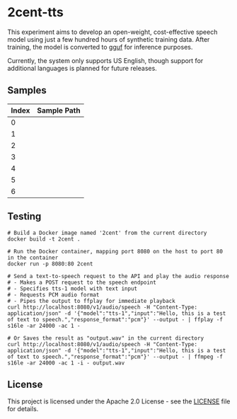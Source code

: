 # 2cent-tts

This experiment aims to develop an open-weight, cost-effective speech model using just a few hundred hours of synthetic training data. After training, the model is converted to [gguf](https://github.com/ggml-org/llama.cpp) for inference purposes.

Currently, the system only supports US English, though support for additional languages is planned for future releases.

## Samples

| Index | Sample Path                                                                         |
| ----- | ----------------------------------------------------------------------------------- |
| 0     | [](https://github.com/user-attachments/assets/aac168bd-214d-4e78-a7f0-24679ab5e084) |
| 1     | [](https://github.com/user-attachments/assets/c758c0aa-8df5-4827-a72a-d58780031dd2) |
| 2     | [](https://github.com/user-attachments/assets/c0ef39d5-bbdc-47c1-86db-0fac096841b3) |
| 3     | [](https://github.com/user-attachments/assets/de9bd205-1981-452f-8110-52b11d2b04ce) |
| 4     | [](https://github.com/user-attachments/assets/790c3622-8af5-4e7a-b581-53e050062b7e) |
| 5     | [](https://github.com/user-attachments/assets/b54a7445-08ed-4532-8517-21fb7b02c27b) |
| 6     | [](https://github.com/user-attachments/assets/1ffbd093-37df-4406-ba4c-1e53146b639d) |

## Testing

```
# Build a Docker image named '2cent' from the current directory
docker build -t 2cent .

# Run the Docker container, mapping port 8080 on the host to port 80 in the container
docker run -p 8080:80 2cent

# Send a text-to-speech request to the API and play the audio response
# - Makes a POST request to the speech endpoint
# - Specifies tts-1 model with text input
# - Requests PCM audio format
# - Pipes the output to ffplay for immediate playback
curl http://localhost:8080/v1/audio/speech -H "Content-Type: application/json" -d '{"model":"tts-1","input":"Hello, this is a test of text to speech.","response_format":"pcm"}' --output - | ffplay -f s16le -ar 24000 -ac 1 -

# Or Saves the result as "output.wav" in the current directory
curl http://localhost:8080/v1/audio/speech -H "Content-Type: application/json" -d '{"model":"tts-1","input":"Hello, this is a test of text to speech.","response_format":"pcm"}' --output - | ffmpeg -f s16le -ar 24000 -ac 1 -i - output.wav
```

## License

This project is licensed under the Apache 2.0 License - see the [LICENSE](LICENSE) file for details.
